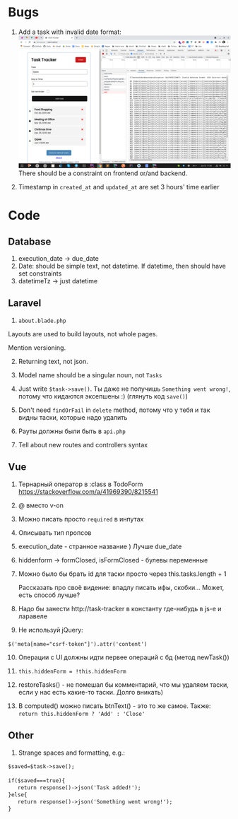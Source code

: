 # Bugs
1. Add a task with invalid date format:
![](bug-1.png)
   There should be a constraint on frontend or/and backend.

2. Timestamp in `created_at` and `updated_at` are set 3 hours' time
earlier
# Code

## Database
1. execution_date -> due_date
2. Date: should be simple text, not datetime. If datetime, then 
   should have set constraints
3. datetimeTz -> just datetime   

## Laravel
1. `about.blade.php` 

Layouts are used to build layouts, not whole pages.

Mention versioning.

2. Returning text, not json.

3. Model name should be a singular noun, not `Tasks`

4. Just write `$task->save()`. Ты даже не получишь 
`Something went wrong!`, потому что кидаются 
   эксепшены :) (глянуть код `save()`)
   
5. Don't need `findOrFail` in `delete` method, потому что
у тебя и так видны таски, которые надо удалить

6. Рауты должны были быть в `api.php`

7. Tell about new routes and controllers syntax

## Vue

1. Тернарный оператор в :class в TodoForm
   https://stackoverflow.com/a/41969390/8215541
   
2. @ вместо v-on

3. Можно писать просто `required` в инпутах

4. Описывать тип пропсов

5. execution_date - странное название ) Лучше due_date

6. hiddenform -> formClosed, isFormClosed - булевы переменные

7. Можно было бы брать id для таски просто через
this.tasks.length + 1
   
   Рассказать про своё видение:
впадлу писать ифы, скобки... Может, есть способ лучше?
   
8. Надо бы занести http://task-tracker в константу где-нибудь
в js-е и ларавеле
   
9. Не используй jQuery:

`$('meta[name="csrf-token"]').attr('content')`

10. Операции с UI должны идти первее операций с бд
    (метод newTask())
    
11. `this.hiddenForm = !this.hiddenForm`

12. restoreTasks() - не помешал бы комментарий, что мы
удаляем таски, если у нас есть какие-то таски. 
    Долго вникать)
    
13. В computed() можно писать btnText() - это то же самое.
Также: `return this.hiddenForm ? 'Add' : 'Close'`

## Other
1. Strange spaces and formatting, e.g.:
```
$saved=$task->save();

if($saved===true){
   return response()->json('Task added!');
}else{
   return response()->json('Something went wrong!');
}

```